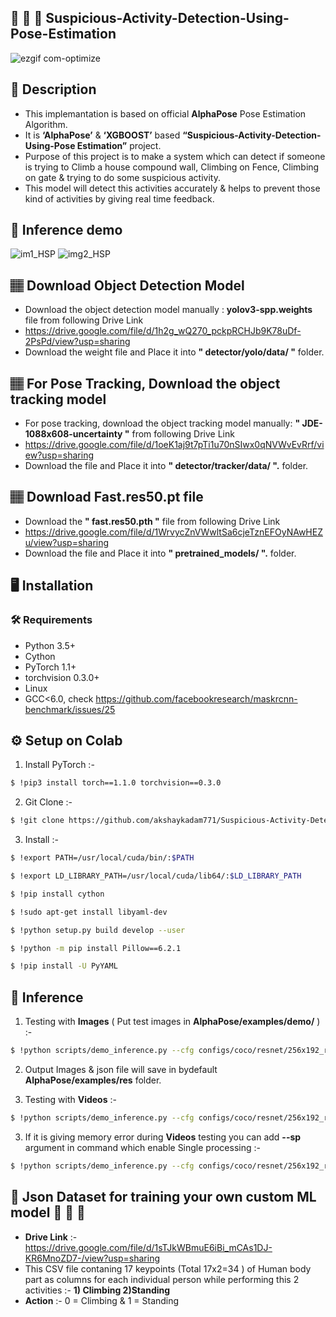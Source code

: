 ## :movie_camera: :running: :running: Suspicious-Activity-Detection-Using-Pose-Estimation

![ezgif com-optimize](https://user-images.githubusercontent.com/62059604/105457061-39df5500-5cac-11eb-94a7-0a6c56037175.gif)

## 📝 Description
- This implemantation is based on official **AlphaPose** Pose Estimation Algorithm.
- It is **‘AlphaPose’** & **‘XGBOOST’** based **“Suspicious-Activity-Detection-Using-Pose Estimation”** project.
- Purpose of this project is to make a system which can detect if someone is trying to Climb a house compound wall, Climbing on Fence, Climbing on gate & trying    to do some suspicious activity.
- This model will detect this activities accurately & helps to prevent those kind of activities by giving real time feedback.


## 🎯 Inference demo
![im1_HSP](https://user-images.githubusercontent.com/62059604/105394428-935f6980-5c43-11eb-8123-62c7aad4942d.png)
![img2_HSP](https://user-images.githubusercontent.com/62059604/105394453-9e19fe80-5c43-11eb-9867-40d165b75c1b.png)

## 🏽‍ Download Object Detection Model
- Download the object detection model manually : **yolov3-spp.weights** file from following Drive Link
- https://drive.google.com/file/d/1h2g_wQ270_pckpRCHJb9K78uDf-2PsPd/view?usp=sharing
- Download the weight file and Place it into **" detector/yolo/data/ "** folder.

##  🏽‍ For Pose Tracking, Download the object tracking model
- For pose tracking, download the object tracking model manually: **" JDE-1088x608-uncertainty "** from following Drive Link 
- https://drive.google.com/file/d/1oeK1aj9t7pTi1u70nSIwx0qNVWvEvRrf/view?usp=sharing
- Download the file and Place it into **" detector/tracker/data/ ".** folder.

## 🏽‍ Download Fast.res50.pt file
- Download the **" fast.res50.pth "** file from following Drive Link 
- https://drive.google.com/file/d/1WrvycZnVWwltSa6cjeTznEFOyNAwHEZu/view?usp=sharing
- Download the file and Place it into **" pretrained_models/ ".** folder.

## :desktop_computer:	Installation

### :hammer_and_wrench: Requirements
* Python 3.5+
* Cython
* PyTorch 1.1+
* torchvision 0.3.0+
* Linux
* GCC<6.0, check https://github.com/facebookresearch/maskrcnn-benchmark/issues/25

## :gear: Setup on Colab
1. Install PyTorch :-
```bash
$ !pip3 install torch==1.1.0 torchvision==0.3.0

```

2. Git Clone :-
```bash
$ !git clone https://github.com/akshaykadam771/Suspicious-Activity-Detection-Using-Pose-Estimation.git 

```

3. Install :-
```bash
$ !export PATH=/usr/local/cuda/bin/:$PATH

```
```bash
$ !export LD_LIBRARY_PATH=/usr/local/cuda/lib64/:$LD_LIBRARY_PATH

```
```bash
$ !pip install cython

```
```bash
$ !sudo apt-get install libyaml-dev

```
```bash
$ !python setup.py build develop --user

```
```bash
$ !python -m pip install Pillow==6.2.1

```
```bash
$ !pip install -U PyYAML

```
## 🎯 Inference 
1. Testing with **Images** ( Put test images in **AlphaPose/examples/demo/** )  :-
```bash
$ !python scripts/demo_inference.py --cfg configs/coco/resnet/256x192_res50_lr1e-3_1x.yaml --checkpoint pretrained_models/fast_res50_256x192.pth --indir examples/demo/ --save_img

```
2. Output Images & json file will save in bydefault **AlphaPose/examples/res** folder.

3. Testing with **Videos**  :-
```bash
$ !python scripts/demo_inference.py --cfg configs/coco/resnet/256x192_res50_lr1e-3_1x.yaml --checkpoint pretrained_models/fast_res50_256x192.pth --video examples/video/demo5.mp4 --outdir examples/res --save_video --gpus 0

```
3. If it is giving memory error during **Videos** testing you can add  **--sp**  argument in command which enable Single processing :-
```bash
$ !python scripts/demo_inference.py --cfg configs/coco/resnet/256x192_res50_lr1e-3_1x.yaml --checkpoint pretrained_models/fast_res50_256x192.pth --video examples/video/demo5.mp4 --outdir examples/res --save_video --gpus 0 --sp

```
## :open_file_folder: Json Dataset for training your own custom ML model :wrench: :nut_and_bolt: :hammer:	

- **Drive Link** :- https://drive.google.com/file/d/1sTJkWBmuE6iBi_mCAs1DJ-KR6MnoZD7-/view?usp=sharing
- This CSV file contaning 17 keypoints (Total 17x2=34 ) of Human body part as columns for each individual person while performing this 2 activities :-                **1) Climbing  2)Standing**
- **Action** :- 0 = Climbing & 1 = Standing
